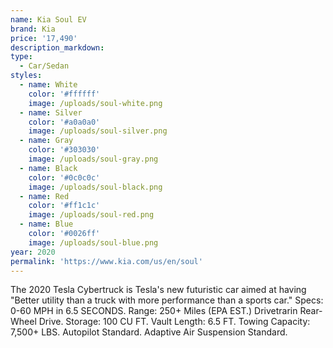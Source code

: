 ```yaml
---
name: Kia Soul EV
brand: Kia
price: '17,490'
description_markdown:
type:
  - Car/Sedan
styles:
  - name: White
    color: '#ffffff'
    image: /uploads/soul-white.png
  - name: Silver
    color: '#a0a0a0'
    image: /uploads/soul-silver.png
  - name: Gray
    color: '#303030'
    image: /uploads/soul-gray.png
  - name: Black
    color: '#0c0c0c'
    image: /uploads/soul-black.png
  - name: Red
    color: '#ff1c1c'
    image: /uploads/soul-red.png
  - name: Blue
    color: '#0026ff'
    image: /uploads/soul-blue.png
year: 2020
permalink: 'https://www.kia.com/us/en/soul'
---
```


The 2020 Tesla Cybertruck is Tesla's new futuristic car aimed at having "Better utility than a truck with more performance than a sports car."
Specs: 
0-60 MPH in 6.5 SECONDS.
Range: 250+ Miles (EPA EST.)
Drivetrarin Rear-Wheel Drive.
Storage: 100 CU FT.
Vault Length: 6.5 FT.
Towing Capacity: 7,500+ LBS.
Autopilot Standard.
Adaptive Air Suspension Standard.



